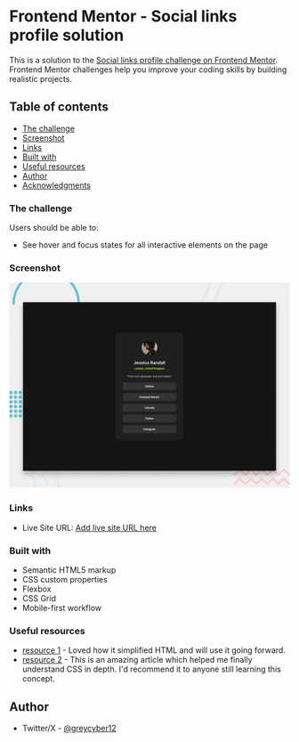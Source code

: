 # Frontend Mentor - Social links profile solution

This is a solution to the [Social links profile challenge on Frontend Mentor](https://www.frontendmentor.io/challenges/social-links-profile-UG32l9m6dQ). Frontend Mentor challenges help you improve your coding skills by building realistic projects. 

## Table of contents

  - [The challenge](#the-challenge)
  - [Screenshot](#screenshot)
  - [Links](#links)
  - [Built with](#built-with)
  - [Useful resources](#useful-resources)
- [Author](#author)
- [Acknowledgments](#acknowledgments)


### The challenge

Users should be able to:

- See hover and focus states for all interactive elements on the page

### Screenshot

![](./design/desktop-preview.jpg)


### Links

- Live Site URL: [Add live site URL here](https://grey550.github.io/social-links-main-profile/)

### Built with

- Semantic HTML5 markup
- CSS custom properties
- Flexbox
- CSS Grid
- Mobile-first workflow

### Useful resources

- [resource 1](https://developer.mozilla.org/en-US/docs/Web/HTML) - Loved how it simplified HTML and will use it going forward.
- [resource 2](https://developer.mozilla.org/en-US/docs/Web/CSS) - This is an amazing article which helped me finally understand CSS in depth. I'd recommend it to anyone still learning this concept.

## Author

- Twitter/X - [@greycyber12](https://twitter.com/GreyCyber12)

